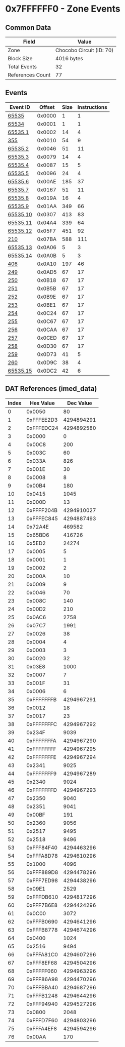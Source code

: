 # 0x7FFFFFF0 - Zone Events

## Common Data

| Field            | Value                    |
|------------------|--------------------------|
| Zone             | Chocobo Circuit (ID: 70) |
| Block Size       | 4016 bytes               |
| Total Events     | 32                       |
| References Count | 77                       |

## Events

| Event ID                  | Offset   |   Size |   Instructions |
|---------------------------|----------|--------|----------------|
| [65535](./65535.md)       | 0x0000   |      1 |              1 |
| [65534](./65534.md)       | 0x0001   |      1 |              1 |
| [65535.1](./65535.1.md)   | 0x0002   |     14 |              4 |
| [355](./355.md)           | 0x0010   |     54 |              9 |
| [65535.2](./65535.2.md)   | 0x0046   |     51 |             11 |
| [65535.3](./65535.3.md)   | 0x0079   |     14 |              4 |
| [65535.4](./65535.4.md)   | 0x0087   |     15 |              5 |
| [65535.5](./65535.5.md)   | 0x0096   |     24 |              4 |
| [65535.6](./65535.6.md)   | 0x00AE   |    185 |             37 |
| [65535.7](./65535.7.md)   | 0x0167   |     51 |             11 |
| [65535.8](./65535.8.md)   | 0x019A   |     16 |              4 |
| [65535.9](./65535.9.md)   | 0x01AA   |    349 |             66 |
| [65535.10](./65535.10.md) | 0x0307   |    413 |             83 |
| [65535.11](./65535.11.md) | 0x04A4   |    339 |             64 |
| [65535.12](./65535.12.md) | 0x05F7   |    451 |             92 |
| [210](./210.md)           | 0x07BA   |    588 |            111 |
| [65535.13](./65535.13.md) | 0x0A06   |      5 |              3 |
| [65535.14](./65535.14.md) | 0x0A0B   |      5 |              3 |
| [406](./406.md)           | 0x0A10   |    197 |             46 |
| [249](./249.md)           | 0x0AD5   |     67 |             17 |
| [250](./250.md)           | 0x0B18   |     67 |             17 |
| [251](./251.md)           | 0x0B5B   |     67 |             17 |
| [252](./252.md)           | 0x0B9E   |     67 |             17 |
| [253](./253.md)           | 0x0BE1   |     67 |             17 |
| [254](./254.md)           | 0x0C24   |     67 |             17 |
| [255](./255.md)           | 0x0C67   |     67 |             17 |
| [256](./256.md)           | 0x0CAA   |     67 |             17 |
| [257](./257.md)           | 0x0CED   |     67 |             17 |
| [258](./258.md)           | 0x0D30   |     67 |             17 |
| [259](./259.md)           | 0x0D73   |     41 |              5 |
| [260](./260.md)           | 0x0D9C   |     38 |              4 |
| [65535.15](./65535.15.md) | 0x0DC2   |     42 |              6 |

## DAT References (imed_data)

|   Index | Hex Value   |   Dec Value |
|---------|-------------|-------------|
|       0 | 0x0050      |          80 |
|       1 | 0xFFFEE2D3  |  4294894291 |
|       2 | 0xFFFEDC24  |  4294892580 |
|       3 | 0x0000      |           0 |
|       4 | 0x00C8      |         200 |
|       5 | 0x003C      |          60 |
|       6 | 0x033A      |         826 |
|       7 | 0x001E      |          30 |
|       8 | 0x0008      |           8 |
|       9 | 0x00B4      |         180 |
|      10 | 0x0415      |        1045 |
|      11 | 0x000D      |          13 |
|      12 | 0xFFFF204B  |  4294910027 |
|      13 | 0xFFFEC845  |  4294887493 |
|      14 | 0x72A4E     |      469582 |
|      15 | 0x65BD6     |      416726 |
|      16 | 0x5ED2      |       24274 |
|      17 | 0x0005      |           5 |
|      18 | 0x0001      |           1 |
|      19 | 0x0002      |           2 |
|      20 | 0x000A      |          10 |
|      21 | 0x0009      |           9 |
|      22 | 0x0046      |          70 |
|      23 | 0x008C      |         140 |
|      24 | 0x00D2      |         210 |
|      25 | 0x0AC6      |        2758 |
|      26 | 0x07C7      |        1991 |
|      27 | 0x0026      |          38 |
|      28 | 0x0004      |           4 |
|      29 | 0x0003      |           3 |
|      30 | 0x0020      |          32 |
|      31 | 0x03E8      |        1000 |
|      32 | 0x0007      |           7 |
|      33 | 0x001F      |          31 |
|      34 | 0x0006      |           6 |
|      35 | 0xFFFFFFFB  |  4294967291 |
|      36 | 0x0012      |          18 |
|      37 | 0x0017      |          23 |
|      38 | 0xFFFFFFFC  |  4294967292 |
|      39 | 0x234F      |        9039 |
|      40 | 0xFFFFFFFA  |  4294967290 |
|      41 | 0xFFFFFFFF  |  4294967295 |
|      42 | 0xFFFFFFFE  |  4294967294 |
|      43 | 0x2341      |        9025 |
|      44 | 0xFFFFFFF9  |  4294967289 |
|      45 | 0x2340      |        9024 |
|      46 | 0xFFFFFFFD  |  4294967293 |
|      47 | 0x2350      |        9040 |
|      48 | 0x2351      |        9041 |
|      49 | 0x00BF      |         191 |
|      50 | 0x2360      |        9056 |
|      51 | 0x2517      |        9495 |
|      52 | 0x2518      |        9496 |
|      53 | 0xFFF84F40  |  4294463296 |
|      54 | 0xFFFA8D78  |  4294610296 |
|      55 | 0x1000      |        4096 |
|      56 | 0xFFF889D8  |  4294478296 |
|      57 | 0xFFF7ED98  |  4294438296 |
|      58 | 0x09E1      |        2529 |
|      59 | 0xFFFDB610  |  4294817296 |
|      60 | 0xFFF7B6E8  |  4294424296 |
|      61 | 0x0C00      |        3072 |
|      62 | 0xFFFB0690  |  4294641296 |
|      63 | 0xFFFB8778  |  4294674296 |
|      64 | 0x0400      |        1024 |
|      65 | 0x2516      |        9494 |
|      66 | 0xFFFA81C0  |  4294607296 |
|      67 | 0xFFF8EF68  |  4294504296 |
|      68 | 0xFFFFF060  |  4294963296 |
|      69 | 0xFFF86A98  |  4294470296 |
|      70 | 0xFFFBBA40  |  4294687296 |
|      71 | 0xFFFB1248  |  4294644296 |
|      72 | 0xFFF94940  |  4294527296 |
|      73 | 0x0800      |        2048 |
|      74 | 0xFFFD7F60  |  4294803296 |
|      75 | 0xFFFA4EF8  |  4294594296 |
|      76 | 0x00AA      |         170 |
